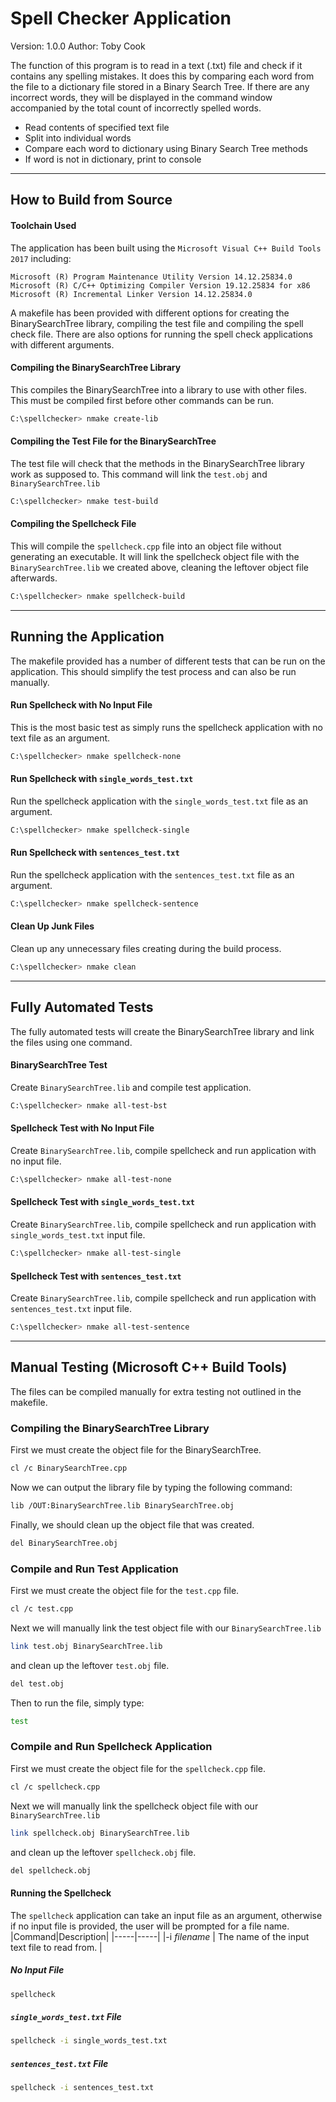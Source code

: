 # Spell Checker Application
Version: 1.0.0
Author: Toby Cook

The function of this program is to read in a text (.txt) file and check if it contains any spelling mistakes. It does this by comparing each word from the file to a dictionary file stored in a Binary Search Tree. If there are any incorrect words, they will be displayed in the command window accompanied by the total count of incorrectly spelled words.

- Read contents of specified text file
- Split into individual words
- Compare each word to dictionary using Binary Search Tree methods
- If word is not in dictionary, print to console

---

## How to Build from Source
#### Toolchain Used
The application has been built using the `Microsoft Visual C++ Build Tools 2017` including:
```
Microsoft (R) Program Maintenance Utility Version 14.12.25834.0
Microsoft (R) C/C++ Optimizing Compiler Version 19.12.25834 for x86
Microsoft (R) Incremental Linker Version 14.12.25834.0
```
A makefile has been provided with different options for creating the BinarySearchTree library, compiling the test file and compiling the spell check file. There are also options for running the spell check applications with different arguments.
#### Compiling the BinarySearchTree Library
This compiles the BinarySearchTree into a library to use with other files. This must be compiled first before other commands can be run.
```sh
C:\spellchecker> nmake create-lib
```
#### Compiling the Test File for the BinarySearchTree
The test file will check that the methods in the BinarySearchTree library work as supposed to. This command will link the `test.obj` and `BinarySearchTree.lib`
```sh
C:\spellchecker> nmake test-build
```
#### Compiling the Spellcheck File
This will compile the `spellcheck.cpp` file into an object file without generating an executable. It will link the spellcheck object file with the `BinarySearchTree.lib` we created above, cleaning the leftover object file afterwards.
```sh
C:\spellchecker> nmake spellcheck-build
```
---
## Running the Application
The makefile provided has a number of different tests that can be run on the application. This should simplify the test process and can also be run manually.

#### Run Spellcheck with No Input File
This is the most basic test as simply runs the spellcheck application with no text file as an argument.
```sh
C:\spellchecker> nmake spellcheck-none
```
#### Run Spellcheck with `single_words_test.txt`
Run the spellcheck application with the `single_words_test.txt` file as an argument.
```sh
C:\spellchecker> nmake spellcheck-single
```
#### Run Spellcheck with `sentences_test.txt`
Run the spellcheck application with the `sentences_test.txt` file as an argument.
```sh
C:\spellchecker> nmake spellcheck-sentence
```
#### Clean Up Junk Files
Clean up any unnecessary files creating during the build process.
```sh
C:\spellchecker> nmake clean
```
---
## Fully Automated Tests
The fully automated tests will create the BinarySearchTree library and link the files using one command.
#### BinarySearchTree Test
Create `BinarySearchTree.lib` and compile test application.
```sh
C:\spellchecker> nmake all-test-bst
```
#### Spellcheck Test with No Input File
Create `BinarySearchTree.lib`, compile spellcheck and run application with no input file.
```sh
C:\spellchecker> nmake all-test-none
```
#### Spellcheck Test with `single_words_test.txt`
Create `BinarySearchTree.lib`, compile spellcheck and run application with `single_words_test.txt` input file.
```sh
C:\spellchecker> nmake all-test-single
```
#### Spellcheck Test with `sentences_test.txt`
Create `BinarySearchTree.lib`, compile spellcheck and run application with `sentences_test.txt` input file.
```sh
C:\spellchecker> nmake all-test-sentence
```
---
## Manual Testing (Microsoft C++ Build Tools)
The files can be compiled manually for extra testing not outlined in the makefile.
### Compiling the BinarySearchTree Library
First we must create the object file for the BinarySearchTree.
```sh
cl /c BinarySearchTree.cpp
```
Now we can output the library file by typing the following command:
```sh
lib /OUT:BinarySearchTree.lib BinarySearchTree.obj
```
Finally, we should clean up the object file that was created. 
```sh
del BinarySearchTree.obj
```
### Compile and Run Test Application
First we must create the object file for the `test.cpp` file.
```sh
cl /c test.cpp
```
Next we will manually link the test object file with our `BinarySearchTree.lib`
```sh
link test.obj BinarySearchTree.lib
```
and clean up the leftover `test.obj` file.
```sh
del test.obj
```
Then to run the file, simply type:
```sh
test
```
### Compile and Run Spellcheck Application
First we must create the object file for the `spellcheck.cpp` file.
```sh
cl /c spellcheck.cpp
```
Next we will manually link the spellcheck object file with our `BinarySearchTree.lib`
```sh
link spellcheck.obj BinarySearchTree.lib
```
and clean up the leftover `spellcheck.obj` file.
```sh
del spellcheck.obj
```
#### Running the Spellcheck
The `spellcheck` application can take an input file as an argument, otherwise if no input file is provided, the user will be prompted for a file name.
|Command|Description|
|-----|-----|
|-i *filename* | The name of the input text file to read from. |
##### No Input File
```sh
spellcheck
```
##### `single_words_test.txt` File
```sh
spellcheck -i single_words_test.txt
```
##### `sentences_test.txt` File
```sh
spellcheck -i sentences_test.txt
```